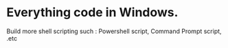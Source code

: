# Everything code in Windows.
Build more shell scripting such : Powershell script, Command Prompt script, .etc
